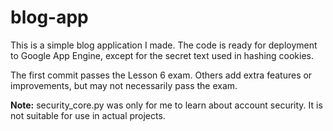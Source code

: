 blog-app
========

This is a simple blog application I made. The code is ready for deployment to Google App Engine, except for the secret text used in hashing cookies.

The first commit passes the Lesson 6 exam. Others add extra features or improvements, but may not necessarily pass the exam.

**Note:** security_core.py was only for me to learn about account security. It is not suitable for use in actual projects.
